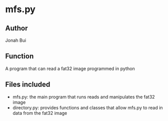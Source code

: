 # mfs.py

## Author
Jonah Bui

## Function
A program that can read a fat32 image programmed in python

## Files included
- mfs.py: the main program that runs reads and manipulates the fat32 image
- directory.py: provides functions and classes that allow mfs.py to read in data from the fat32 image
